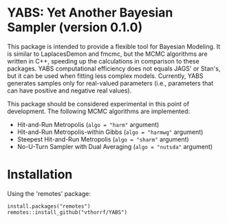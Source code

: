 YABS: Yet Another Bayesian Sampler (version 0.1.0)
=============

This package is intended to provide a flexible tool for Bayesian Modeling. It is similar to LaplacesDemon and fmcmc, but the MCMC algorithms are written in C++, speeding up the calculations in comparison to these packages. YABS computational efficiency does not equals JAGS' or Stan's, but it can be used when fitting less complex models. Currently, YABS generates samples only for real-valued parameters (i.e., parameters that can have positive and negative real values).

This package should be considered experimental in this point of development. The following MCMC algorithms are implemented:

* Hit-and-Run Metropolis (`algo = "harm"` argument)
* Hit-and-Run Metropolis-within Gibbs (`algo = "harmwg"` argument)
* Steepest Hit-and-Run Metropolis (`algo = "sharm"` argument)
* No-U-Turn Sampler with Dual Averaging (`algo = "nutsda"` argument)

# Installation #

Using the 'remotes' package:

    install.packages("remotes")
    remotes::install_github("vthorrf/YABS")

